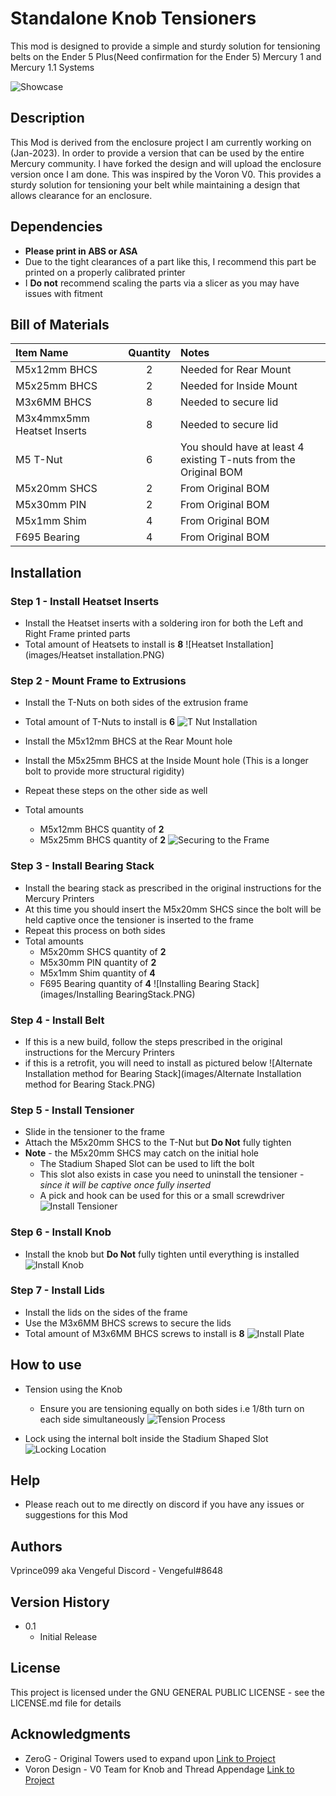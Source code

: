 # Standalone Knob Tensioners

This mod is designed to provide a simple and sturdy solution for tensioning belts on the Ender 5 Plus(Need confirmation for the Ender 5) Mercury 1 and Mercury 1.1 Systems

![Showcase](images/Showcase_Image.PNG)

## Description

This Mod is derived from the enclosure project I am currently working on (Jan-2023). In order to provide a version that can be used by the entire Mercury community. I have forked the design and will upload the enclosure version once I am done. This was inspired by the Voron V0. This provides a sturdy solution for tensioning your belt while maintaining a design that allows clearance for an enclosure.  

## Dependencies

* **Please print in ABS or ASA**
* Due to the tight clearances of a part like this, I recommend this part be printed on a properly calibrated printer
* I **Do not** recommend scaling the parts via a slicer as you may have issues with fitment

## Bill of Materials
Item Name | Quantity | Notes
| :--- | :---: | :---
M5x12mm BHCS | 2 | Needed for Rear Mount
M5x25mm BHCS | 2 | Needed for Inside Mount
M3x6MM BHCS | 8 | Needed to secure lid
M3x4mmx5mm Heatset Inserts | 8 | Needed to secure lid
M5 T-Nut | 6 | You should have at least 4 existing T-nuts from the Original BOM
M5x20mm SHCS | 2 | From Original BOM
M5x30mm PIN | 2 | From Original BOM
M5x1mm Shim | 4 | From Original BOM
F695 Bearing | 4 | From Original BOM

## Installation

### Step 1 - Install Heatset Inserts

* Install the Heatset inserts with a soldering iron for both the Left and Right Frame printed parts
* Total amount of Heatsets to install is **8**
![Heatset Installation](images/Heatset installation.PNG)

### Step 2 - Mount Frame to Extrusions

* Install the T-Nuts on both sides of the extrusion frame
* Total amount of T-Nuts to install is **6**
![T Nut Installation](images/T_Nut_Intsallation.PNG)

* Install the M5x12mm BHCS at the Rear Mount hole
* Install the M5x25mm BHCS at the Inside Mount hole (This is a longer bolt to provide more structural rigidity)
* Repeat these steps on the other side as well
* Total amounts 
   * M5x12mm BHCS quantity of **2**
   * M5x25mm BHCS quantity of **2**
![Securing to the Frame](images/Securing_frame.PNG)

### Step 3 - Install Bearing Stack

* Install the bearing stack as prescribed in the original instructions for the Mercury Printers
* At this time you should insert the M5x20mm SHCS since the bolt will be held captive once the tensioner is inserted to the frame
* Repeat this process on both sides
* Total amounts 
   * M5x20mm SHCS quantity of **2**
   * M5x30mm PIN quantity of **2**
   * M5x1mm Shim quantity of **4**
   * F695 Bearing quantity of **4**
![Installing Bearing Stack](images/Installing BearingStack.PNG)

### Step 4 - Install Belt

* If this is a new build, follow the steps prescribed in the original instructions for the Mercury Printers
* if this is a retrofit, you will need to install as pictured below
![Alternate Installation method for Bearing Stack](images/Alternate Installation method for Bearing Stack.PNG)

### Step 5 - Install Tensioner

* Slide in the tensioner to the frame
* Attach the M5x20mm SHCS to the T-Nut but **Do Not** fully tighten
* **Note** - the M5x20mm SHCS may catch on the initial hole
   * The Stadium Shaped Slot can be used to lift the bolt
   * This slot also exists in case you need to uninstall the tensioner - *since it will be captive once fully inserted*
   * A pick and hook can be used for this or a small screwdriver
![Install Tensioner](images/Install_Tensioner.PNG)

### Step 6 - Install Knob

* Install the knob but **Do Not** fully tighten until everything is installed 
![Install Knob](images/Install_Knob.PNG)

### Step 7 - Install Lids

* Install the lids on the sides of the frame
* Use the M3x6MM BHCS screws to secure the lids
* Total amount of M3x6MM BHCS screws to install is **8**
![Install Plate](images/Install_plate.PNG)

## How to use

* Tension using the Knob
    * Ensure you are tensioning equally on both sides i.e 1/8th turn on each side simultaneously
![Tension Process](images/Tension_Process.PNG)

* Lock using the internal bolt inside the Stadium Shaped Slot
![Locking Location](images/Locking_Location.PNG)

## Help

* Please reach out to me directly on discord if you have any issues or suggestions for this Mod 

## Authors

Vprince099 aka Vengeful Discord - Vengeful#8648

## Version History
    
* 0.1
    * Initial Release

## License

This project is licensed under the GNU GENERAL PUBLIC LICENSE - see the LICENSE.md file for details

## Acknowledgments

* ZeroG - Original Towers used to expand upon [Link to Project](https://github.com/ZeroGDesign/Mercury.git)
* Voron Design - V0 Team for Knob and Thread Appendage [Link to Project](https://github.com/VoronDesign/Voron-0.git)


